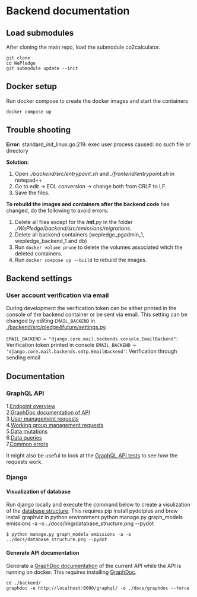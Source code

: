 # Backend documentation

## Load submodules 

After cloning the main repo, load the submodule co2calculator. 

```
git clone 
cd WePledge
git submodule update --init
```

## Docker setup

Run docker compose to create the docker images and start the containers

```
docker compose up
```

## Trouble shooting 

**Error:** standard_init_linux.go:219: exec user process caused: no such file or directory

**Solution:** 
1. Open *./backend/src/entrypoint.sh* and *./frontend/entrypoint.sh* in notepad++
2. Go to edit -> EOL conversion -> change both from CRLF to LF.
3. Save the files.

**To rebuild the images and containers after the backend code** has changed, do the following to avoid errors:

1. Delete all files except for the *__init__.py* in the folder *./WePledge/backend/src/emissions/migrations*.
2. Delete all backend containers (wepledge_pgadmin_1, wepledge_backend_1 and db)
3. Run `docker volume prune` to delete the volumes associated witch the deleted containers.
4. Run `docker compose up --build` to rebuild the images.


## Backend settings

### User account verification via email

During development the verification token can be either printed in the console of the backend container or be sent via email. This setting can be changed by editing `EMAIL_BACKEND` in [./backend/src/pledge4future/settings.py](https://github.com/pledge4future/WePledge/blob/dev-backend/backend/src/pledge4future/settings.py).

`EMAIL_BACKEND = "django.core.mail.backends.console.EmailBackend"`: Verification token printed in console
`EMAIL_BACKEND = 'django.core.mail.backends.smtp.EmailBackend'`: Verification through sending email


## Documentation

### GraphQL API

1.[Endpoint overview](./graphql/endpoint_overview.md)  
2.[GraphDoc documentation of API](./graphdoc/index.html)  
3.[User management requests](./graphql/user_management.md)  
4.[Working group management requests](./graphql/working_group_management.md)  
5.[Data mutations](./graphql/data_mutations.md)  
6.[Data queries](./graphql/data_queries.md)  
7.[Common errors](./graphql/errors.md)  

It might also be useful to look at the [GraphQL API tests](../src/emissions/tests/test_authentication.py) to see how the requests work.


### Django

#### Visualization of database

Run django locally and execute the command below to create a visulization of the [database structure](./img/database_structure.png). This requires pip install pydotplus and  brew install graphviz in python environment
python manage.py graph_models emissions -a -o ../docs/img/database_structure.png --pydot

```
$ python manage.py graph_models emissions -a -o ../docs/database_structure.png --pydot
```

#### Generate API documentation

Generate a [GraphDoc documentation](./graphdoc/index.html) of the current API while the API is running on docker. This requires installing [GraphDoc](https://2fd.github.io/graphdoc/).

```
cd ./backend/
graphdoc -e http://localhost:8000/graphql/ -o ./docs/graphdoc --force
```

